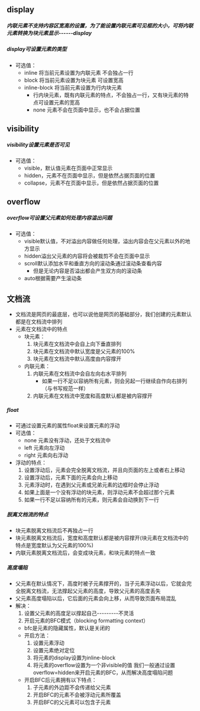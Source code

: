 ## display
##### 内联元素不支持内容区宽高的设置，为了能设置内联元素可见框的大小，可将内联元素转换为块元素显示------display
##### display可设置元素的类型
- 可选值：
  - inline  将当前元素设置为内联元素  不会独占一行
  - block   将当前元素设置为块元素   可设置宽高
  - inline-block 将当前元素设置为行内块元素
    - 行内块元素，既有内联元素的特点，不会独占一行，又有块元素的特点可设置元素的宽高
    - none  元素不会在页面中显示，也不会占据位置

## visibility
##### visibility设置元素是否可见
- 可选值：
  - visible，默认值元素在页面中正常显示
  - hidden，元素不在页面中显示，但是依然占据页面的位置
  - collapse，元素不在页面中显示，但是依然占据页面的位置


## overflow
##### overflow可设置父元素如何处理内容溢出问题
- 可选值：
    - visible默认值，不对溢出内容做任何处理，溢出内容会在父元素以外的地方显示
    - hidden溢出父元素的内容将会被裁剪不会在页面中显示
    - scroll默认添加水平和垂直方向的滚动条通过滚动条查看内容
      - 但是无论内容是否溢出都会产生双方向的滚动条 
    - auto根据需要产生滚动条

## 文档流
- 文档流是网页的最底层，也可以说他是网页的基础部分，我们创建的元素默认都是在文档流中排列
- 元素在文档流中的特点
   - 块元素：
     1. 块元素在文档流中会自上向下垂直排列
     2. 块元素在文档流中默认宽度是父元素的100%
     3. 块元素在文档流中默认高度由内容撑开
   - 内联元素：
     1. 内联元素在文档流中会自左向右水平排列
        - 如果一行不足以容纳所有元素，则会另起一行继续自作向右排列（与书写规范一样）
     2. 内联元素在文档流中宽度和高度默认都是被内容撑开

##### float
- 可通过设置元素的属性float来设置元素的浮动
- 可选值：
  - none 元素没有浮动，还处于文档流中
  - left 元素向左浮动
  - right 元素向右浮动
- 浮动的特点：
  1. 设置浮动后，元素会完全脱离文档流，并且向页面的左上或者右上移动
  2. 设置浮动后，元素下面的元素会向上移动
  3. 元素浮动时，在遇到父元素或兄弟元素的边框时会停止浮动
  4. 如果上面是一个没有浮动的块元素，则浮动元素不会超过那个元素
  5. 如果一行不足以容纳所有的元素，则元素会自动换到下一行

##### 脱离文档流的特点
- 块元素脱离文档流后不再独占一行
- 块元素脱离文档流后，宽度和高度默认都是被内容撑开(块元素在文档流中的特点是宽度默认为父元素的100%)
- 内联元素脱离文档流后，会变成块元素，和块元素的特点一致

##### 高度塌陷
- 父元素在默认情况下，高度时被子元素撑开的，当子元素浮动以后，它就会完全脱离文档流，无法撑起父元素的高度，导致父元素的高度丢失
- 父元素高度塌陷以后，它后面的元素会向上移，从而导致页面布局混乱
- 解决：
   1. 设置父元素的高度足以撑起自己---------不灵活
   2. 开启元素的BFC模式（blocking formatting context）
    - bfc是元素的隐藏属性，默认是关闭的
    - 开启方法：
      1. 设置元素浮动
      2. 设置元素绝对定位
      3. 将元素的display设置为inline-block
      4. 将元素的overflow设置为一个非visible的值
      我们一般通过设置overflow=hidden来开启元素的BFC，从而解决高度塌陷问题
    - 开启BFC后元素拥有以下特点：
      1. 子元素的外边距不会传递给父元素
      2. 开启BFC的元素不会被浮动元素所覆盖
      3. 开启BFC的父元素可以包含子元素
                   
